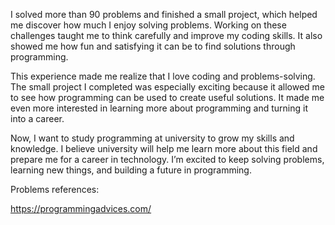 I solved more than 90 problems and finished a small project, which helped me discover how much I enjoy solving problems. Working on these challenges taught me to think carefully and improve my coding skills. It also showed me how fun and satisfying it can be to find solutions through programming.

This experience made me realize that I love coding and problems-solving. The small project I completed was especially exciting because it allowed me to see how programming can be used to create useful solutions. It made me even more interested in learning more about programming and turning it into a career.

Now, I want to study programming at university to grow my skills and knowledge. I believe university will help me learn more about this field and prepare me for a career in technology. I’m excited to keep solving problems, learning new things, and building a future in programming.

Problems references:

https://programmingadvices.com/
